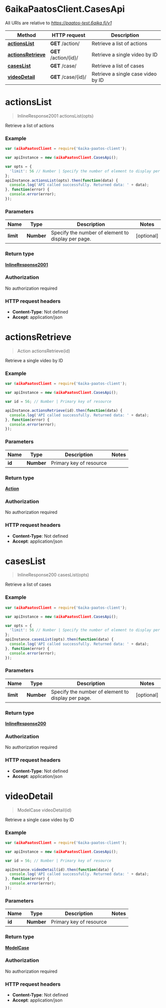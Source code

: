 # 6aikaPaatosClient.CasesApi

All URIs are relative to *https://paatos-test.6aika.fi/v1*

Method | HTTP request | Description
------------- | ------------- | -------------
[**actionsList**](CasesApi.md#actionsList) | **GET** /action/ | Retrieve a list of actions
[**actionsRetrieve**](CasesApi.md#actionsRetrieve) | **GET** /action/{id}/ | Retrieve a single video by ID
[**casesList**](CasesApi.md#casesList) | **GET** /case/ | Retrieve a list of cases
[**videoDetail**](CasesApi.md#videoDetail) | **GET** /case/{id}/ | Retrieve a single case video by ID


<a name="actionsList"></a>
# **actionsList**
> InlineResponse2001 actionsList(opts)

Retrieve a list of actions

### Example
```javascript
var 6aikaPaatosClient = require('6aika-paatos-client');

var apiInstance = new 6aikaPaatosClient.CasesApi();

var opts = { 
  'limit': 56 // Number | Specify the number of element to display per page.
};
apiInstance.actionsList(opts).then(function(data) {
  console.log('API called successfully. Returned data: ' + data);
}, function(error) {
  console.error(error);
});

```

### Parameters

Name | Type | Description  | Notes
------------- | ------------- | ------------- | -------------
 **limit** | **Number**| Specify the number of element to display per page. | [optional] 

### Return type

[**InlineResponse2001**](InlineResponse2001.md)

### Authorization

No authorization required

### HTTP request headers

 - **Content-Type**: Not defined
 - **Accept**: application/json

<a name="actionsRetrieve"></a>
# **actionsRetrieve**
> Action actionsRetrieve(id)

Retrieve a single video by ID

### Example
```javascript
var 6aikaPaatosClient = require('6aika-paatos-client');

var apiInstance = new 6aikaPaatosClient.CasesApi();

var id = 56; // Number | Primary key of resource

apiInstance.actionsRetrieve(id).then(function(data) {
  console.log('API called successfully. Returned data: ' + data);
}, function(error) {
  console.error(error);
});

```

### Parameters

Name | Type | Description  | Notes
------------- | ------------- | ------------- | -------------
 **id** | **Number**| Primary key of resource | 

### Return type

[**Action**](Action.md)

### Authorization

No authorization required

### HTTP request headers

 - **Content-Type**: Not defined
 - **Accept**: application/json

<a name="casesList"></a>
# **casesList**
> InlineResponse200 casesList(opts)

Retrieve a list of cases

### Example
```javascript
var 6aikaPaatosClient = require('6aika-paatos-client');

var apiInstance = new 6aikaPaatosClient.CasesApi();

var opts = { 
  'limit': 56 // Number | Specify the number of element to display per page.
};
apiInstance.casesList(opts).then(function(data) {
  console.log('API called successfully. Returned data: ' + data);
}, function(error) {
  console.error(error);
});

```

### Parameters

Name | Type | Description  | Notes
------------- | ------------- | ------------- | -------------
 **limit** | **Number**| Specify the number of element to display per page. | [optional] 

### Return type

[**InlineResponse200**](InlineResponse200.md)

### Authorization

No authorization required

### HTTP request headers

 - **Content-Type**: Not defined
 - **Accept**: application/json

<a name="videoDetail"></a>
# **videoDetail**
> ModelCase videoDetail(id)

Retrieve a single case video by ID

### Example
```javascript
var 6aikaPaatosClient = require('6aika-paatos-client');

var apiInstance = new 6aikaPaatosClient.CasesApi();

var id = 56; // Number | Primary key of resource

apiInstance.videoDetail(id).then(function(data) {
  console.log('API called successfully. Returned data: ' + data);
}, function(error) {
  console.error(error);
});

```

### Parameters

Name | Type | Description  | Notes
------------- | ------------- | ------------- | -------------
 **id** | **Number**| Primary key of resource | 

### Return type

[**ModelCase**](ModelCase.md)

### Authorization

No authorization required

### HTTP request headers

 - **Content-Type**: Not defined
 - **Accept**: application/json

